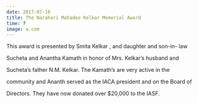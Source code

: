 ```yaml
---
date: 2017-07-16
title: The Narahari Mahadeo Kelkar Memorial Award
time: ?
image: a.com
---
```


This award is presented by Smita Kelkar , and daughter and son-in- law

Sucheta and Anantha Kamath in honor of Mrs. Kelkar’s husband and

Sucheta’s father N.M. Kelkar. The Kamath’s are very active in the

community and Ananth served as the IACA president and on the Board of

Directors. They have now donated over $20,000 to the IASF.